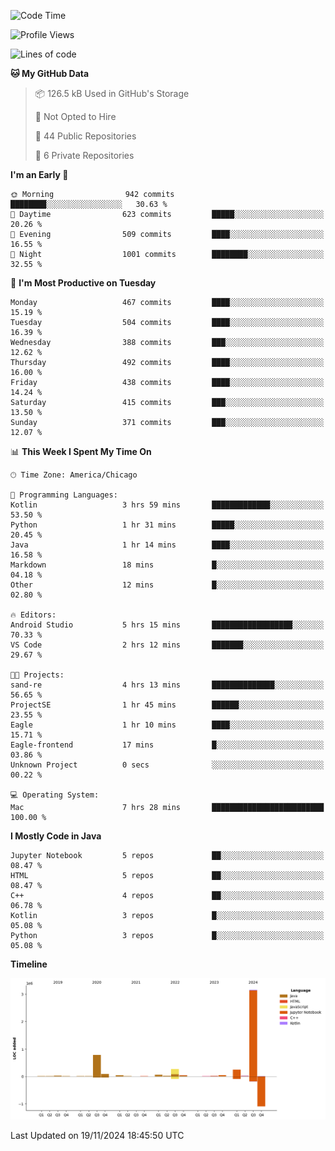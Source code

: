 <!--START_SECTION:waka-->
![Code Time](http://img.shields.io/badge/Code%20Time-697%20hrs%2040%20mins-blue)

![Profile Views](http://img.shields.io/badge/Profile%20Views-0-blue)

![Lines of code](https://img.shields.io/badge/From%20Hello%20World%20I%27ve%20Written-4.8%20million%20lines%20of%20code-blue)

**🐱 My GitHub Data** 

> 📦 126.5 kB Used in GitHub's Storage 
 > 
> 🚫 Not Opted to Hire
 > 
> 📜 44 Public Repositories 
 > 
> 🔑 6 Private Repositories 
 > 
**I'm an Early 🐤** 

```text
🌞 Morning                942 commits         ████████░░░░░░░░░░░░░░░░░   30.63 % 
🌆 Daytime                623 commits         █████░░░░░░░░░░░░░░░░░░░░   20.26 % 
🌃 Evening                509 commits         ████░░░░░░░░░░░░░░░░░░░░░   16.55 % 
🌙 Night                  1001 commits        ████████░░░░░░░░░░░░░░░░░   32.55 % 
```
📅 **I'm Most Productive on Tuesday** 

```text
Monday                   467 commits         ████░░░░░░░░░░░░░░░░░░░░░   15.19 % 
Tuesday                  504 commits         ████░░░░░░░░░░░░░░░░░░░░░   16.39 % 
Wednesday                388 commits         ███░░░░░░░░░░░░░░░░░░░░░░   12.62 % 
Thursday                 492 commits         ████░░░░░░░░░░░░░░░░░░░░░   16.00 % 
Friday                   438 commits         ████░░░░░░░░░░░░░░░░░░░░░   14.24 % 
Saturday                 415 commits         ███░░░░░░░░░░░░░░░░░░░░░░   13.50 % 
Sunday                   371 commits         ███░░░░░░░░░░░░░░░░░░░░░░   12.07 % 
```


📊 **This Week I Spent My Time On** 

```text
🕑︎ Time Zone: America/Chicago

💬 Programming Languages: 
Kotlin                   3 hrs 59 mins       █████████████░░░░░░░░░░░░   53.50 % 
Python                   1 hr 31 mins        █████░░░░░░░░░░░░░░░░░░░░   20.45 % 
Java                     1 hr 14 mins        ████░░░░░░░░░░░░░░░░░░░░░   16.58 % 
Markdown                 18 mins             █░░░░░░░░░░░░░░░░░░░░░░░░   04.18 % 
Other                    12 mins             █░░░░░░░░░░░░░░░░░░░░░░░░   02.80 % 

🔥 Editors: 
Android Studio           5 hrs 15 mins       ██████████████████░░░░░░░   70.33 % 
VS Code                  2 hrs 12 mins       ███████░░░░░░░░░░░░░░░░░░   29.67 % 

🐱‍💻 Projects: 
sand-re                  4 hrs 13 mins       ██████████████░░░░░░░░░░░   56.65 % 
ProjectSE                1 hr 45 mins        ██████░░░░░░░░░░░░░░░░░░░   23.55 % 
Eagle                    1 hr 10 mins        ████░░░░░░░░░░░░░░░░░░░░░   15.71 % 
Eagle-frontend           17 mins             █░░░░░░░░░░░░░░░░░░░░░░░░   03.86 % 
Unknown Project          0 secs              ░░░░░░░░░░░░░░░░░░░░░░░░░   00.22 % 

💻 Operating System: 
Mac                      7 hrs 28 mins       █████████████████████████   100.00 % 
```

**I Mostly Code in Java** 

```text
Jupyter Notebook         5 repos             ██░░░░░░░░░░░░░░░░░░░░░░░   08.47 % 
HTML                     5 repos             ██░░░░░░░░░░░░░░░░░░░░░░░   08.47 % 
C++                      4 repos             ██░░░░░░░░░░░░░░░░░░░░░░░   06.78 % 
Kotlin                   3 repos             █░░░░░░░░░░░░░░░░░░░░░░░░   05.08 % 
Python                   3 repos             █░░░░░░░░░░░░░░░░░░░░░░░░   05.08 % 
```



**Timeline**

![Lines of Code chart](https://raw.githubusercontent.com/phanijsp/phanijsp/main/assets/bar_graph.png)


 Last Updated on 19/11/2024 18:45:50 UTC
<!--END_SECTION:waka-->
